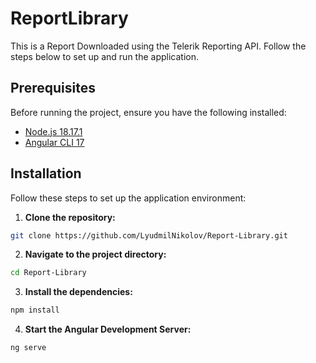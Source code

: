 # ReportLibrary

This is a Report Downloaded using the Telerik Reporting API. Follow the steps below to set up and run the application.

## Prerequisites

Before running the project, ensure you have the following installed:

- [Node.js 18.17.1](https://nodejs.org/)
- [Angular CLI 17](https://cli.angular.io/)

## Installation

Follow these steps to set up the application environment:

1. **Clone the repository:**

```bash
git clone https://github.com/LyudmilNikolov/Report-Library.git
```

2. **Navigate to the project directory:**

```bash
cd Report-Library
```

3. **Install the dependencies:**

```bash
npm install
```

4. **Start the Angular Development Server:**

```bash
ng serve
```